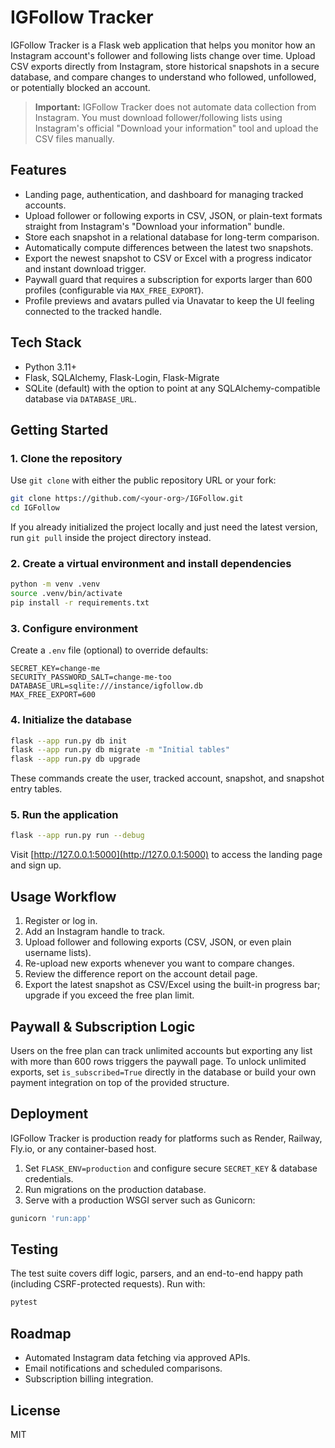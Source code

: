 # IGFollow Tracker

IGFollow Tracker is a Flask web application that helps you monitor how an Instagram account's follower and following lists change over time. Upload CSV exports directly from Instagram, store historical snapshots in a secure database, and compare changes to understand who followed, unfollowed, or potentially blocked an account.

> **Important:** IGFollow Tracker does not automate data collection from Instagram. You must download follower/following lists using Instagram's official "Download your information" tool and upload the CSV files manually.

## Features

- Landing page, authentication, and dashboard for managing tracked accounts.
- Upload follower or following exports in CSV, JSON, or plain-text formats straight from Instagram's "Download your information" bundle.
- Store each snapshot in a relational database for long-term comparison.
- Automatically compute differences between the latest two snapshots.
- Export the newest snapshot to CSV or Excel with a progress indicator and instant download trigger.
- Paywall guard that requires a subscription for exports larger than 600 profiles (configurable via `MAX_FREE_EXPORT`).
- Profile previews and avatars pulled via Unavatar to keep the UI feeling connected to the tracked handle.

## Tech Stack

- Python 3.11+
- Flask, SQLAlchemy, Flask-Login, Flask-Migrate
- SQLite (default) with the option to point at any SQLAlchemy-compatible database via `DATABASE_URL`.

## Getting Started

### 1. Clone the repository

Use `git clone` with either the public repository URL or your fork:

```bash
git clone https://github.com/<your-org>/IGFollow.git
cd IGFollow
```

If you already initialized the project locally and just need the latest version, run `git pull` inside the project directory instead.

### 2. Create a virtual environment and install dependencies

```bash
python -m venv .venv
source .venv/bin/activate
pip install -r requirements.txt
```

### 3. Configure environment

Create a `.env` file (optional) to override defaults:

```
SECRET_KEY=change-me
SECURITY_PASSWORD_SALT=change-me-too
DATABASE_URL=sqlite:///instance/igfollow.db
MAX_FREE_EXPORT=600
```

### 4. Initialize the database

```bash
flask --app run.py db init
flask --app run.py db migrate -m "Initial tables"
flask --app run.py db upgrade
```

These commands create the user, tracked account, snapshot, and snapshot entry tables.

### 5. Run the application

```bash
flask --app run.py run --debug
```

Visit [http://127.0.0.1:5000](http://127.0.0.1:5000) to access the landing page and sign up.

## Usage Workflow

1. Register or log in.
2. Add an Instagram handle to track.
3. Upload follower and following exports (CSV, JSON, or even plain username lists).
4. Re-upload new exports whenever you want to compare changes.
5. Review the difference report on the account detail page.
6. Export the latest snapshot as CSV/Excel using the built-in progress bar; upgrade if you exceed the free plan limit.

## Paywall & Subscription Logic

Users on the free plan can track unlimited accounts but exporting any list with more than 600 rows triggers the paywall page. To unlock unlimited exports, set `is_subscribed=True` directly in the database or build your own payment integration on top of the provided structure.

## Deployment

IGFollow Tracker is production ready for platforms such as Render, Railway, Fly.io, or any container-based host.

1. Set `FLASK_ENV=production` and configure secure `SECRET_KEY` & database credentials.
2. Run migrations on the production database.
3. Serve with a production WSGI server such as Gunicorn:

```bash
gunicorn 'run:app'
```

## Testing

The test suite covers diff logic, parsers, and an end-to-end happy path (including CSRF-protected requests). Run with:

```bash
pytest
```

## Roadmap

- Automated Instagram data fetching via approved APIs.
- Email notifications and scheduled comparisons.
- Subscription billing integration.

## License

MIT

